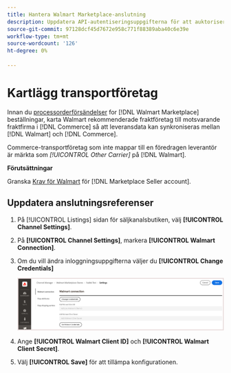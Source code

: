 ```yaml
---
title: Hantera Walmart Marketplace-anslutning
description: Uppdatera API-autentiseringsuppgifterna för att auktorisera anslutningen mellan en [DNL! Commerce]-butiksvyn och [!DNL Walmart Marketplace]. Anslutningen krävs för att ansluta Commerce-produktlistor och synkronisera lager-, pris-, order- och leveransdata mellan Commerce och Walmart.
source-git-commit: 97128dcf45d7672e958c771f88389aba40c6e39e
workflow-type: tm+mt
source-wordcount: '126'
ht-degree: 0%

---
```



# Kartlägg transportföretag

Innan du [processorderförsändelser](process-orders.md#ship-an-order) for [!DNL Walmart Marketplace] beställningar, karta Walmart rekommenderade fraktföretag till motsvarande fraktfirma i [!DNL Commerce] så att leveransdata kan synkroniseras mellan [!DNL Walmart] och [!DNL Commerce].

Commerce-transportföretag som inte mappar till en föredragen leverantör är märkta som *[!UICONTROL Other Carrier]* på [!DNL Walmart].

**Förutsättningar**

Granska [Krav för Walmart](walmart-requirements.md) för [!DNL Marketplace Seller account].

## Uppdatera anslutningsreferenser

1. På [!UICONTROL Listings] sidan för säljkanalsbutiken, välj **[!UICONTROL Channel Settings]**.

1. På **[!UICONTROL Channel Settings]**, markera **[!UICONTROL Walmart Connection]**.

1. Om du vill ändra inloggningsuppgifterna väljer du **[!UICONTROL Change Credentials]**

   ![Uppdatera Walmart API-autentiseringsuppgifter för att auktorisera anslutningen](assets/update-connection-credentials.png)

1. Ange **[!UICONTROL Walmart Client ID]** och **[!UICONTROL Walmart Client Secret]**.

1. Välj **[!UICONTROL Save]** för att tillämpa konfigurationen.
